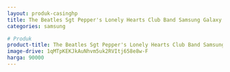 ```yaml
---
layout: produk-casinghp
title: The Beatles Sgt Pepper's Lonely Hearts Club Band Samsung Galaxy S9 Case
categories: samsung

# Produk
product-title: The Beatles Sgt Pepper's Lonely Hearts Club Band Samsung Galaxy S9 Case
image-drive: 1qMTpKEKJkAuNhvm5uk2RVItj658e8w-F
harga: 90000
---
```

